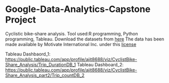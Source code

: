# Google-Data-Analytics-Capstone Project
Cyclistic bike-share analysis.
Tool used:R programming, Python programming, Tableau.
Download the datasets from [here](https://divvy-tripdata.s3.amazonaws.com/index.html)
The data has been made available by
Motivate International Inc. under this [license](https://www.divvybikes.com/data-license-agreement)

Tableau Dashbaord_1: https://public.tableau.com/app/profile/ajit8688/viz/CyclistBike-Share_Analysis/Trip_DurationDB_1 
Tableau Dashboard_2: https://public.tableau.com/app/profile/ajit8688/viz/CyclistBike-Share_Analysis_part2/Trip_countDB_2 
